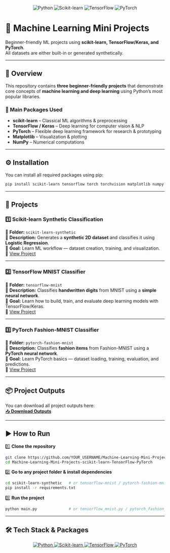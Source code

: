 <p align="center">
  <img src="https://img.shields.io/badge/Python-3.10-3776AB?style=for-the-badge&logo=python&logoColor=white" alt="Python"/>
  <img src="https://img.shields.io/badge/scikit--learn-0.24-F7931E?style=for-the-badge&logo=scikit-learn&logoColor=white" alt="Scikit-learn"/>
  <img src="https://img.shields.io/badge/TensorFlow-2.13-FF6F00?style=for-the-badge&logo=tensorflow&logoColor=white" alt="TensorFlow"/>
  <img src="https://img.shields.io/badge/PyTorch-2.1-EE4C2C?style=for-the-badge&logo=pytorch&logoColor=white" alt="PyTorch"/>
</p>

# 🚀 Machine Learning Mini Projects  
Beginner-friendly ML projects using **scikit-learn, TensorFlow/Keras, and PyTorch**.  
All datasets are either built-in or generated synthetically.  

---

## 📌 Overview  
This repository contains **three beginner-friendly projects** that demonstrate core concepts of **machine learning and deep learning** using Python’s most popular libraries.  

### 🔹 Main Packages Used  
- **scikit-learn** – Classical ML algorithms & preprocessing  
- **TensorFlow / Keras** – Deep learning for computer vision & NLP  
- **PyTorch** – Flexible deep learning framework for research & prototyping  
- **Matplotlib** – Visualization & plotting  
- **NumPy** – Numerical computations  

---

## ⚙️ Installation  
You can install all required packages using pip:  

```bash
pip install scikit-learn tensorflow torch torchvision matplotlib numpy
```

---

## 📂 Projects  

### 1️⃣ Scikit-learn Synthetic Classification  
📁 **Folder:** `scikit-learn-synthetic`  
📝 **Description:** Generates a **synthetic 2D dataset** and classifies it using **Logistic Regression**.  
🎯 **Goal:** Learn ML workflow — dataset creation, training, and visualization.  
🔗 [View Project](./scikit-learn-synthetic)  

---

### 2️⃣ TensorFlow MNIST Classifier  
📁 **Folder:** `tensorflow-mnist`  
📝 **Description:** Classifies **handwritten digits** from MNIST using a **simple neural network**.  
🎯 **Goal:** Learn how to build, train, and evaluate deep learning models with TensorFlow/Keras.  
🔗 [View Project](./tensorflow-mnist)  

---

### 3️⃣ PyTorch Fashion-MNIST Classifier  
📁 **Folder:** `pytorch-fashion-mnist`  
📝 **Description:** Classifies **fashion items** from Fashion-MNIST using a **PyTorch neural network**.  
🎯 **Goal:** Learn PyTorch basics — dataset loading, training, evaluation, and predictions.  
🔗 [View Project](./pytorch-fashion-mnist)  

---

## 📦 Project Outputs  
You can download all project outputs here:  
[📥 **Download Outputs**](./outputs/project_outputs.zip)  

---

## ▶️ How to Run  

1️⃣ **Clone the repository**  
```bash
git clone https://github.com/YOUR_USERNAME/Machine-Learning-Mini-Projects-scikit-learn-TensorFlow-PyTorch.git
cd Machine-Learning-Mini-Projects-scikit-learn-TensorFlow-PyTorch
```  

2️⃣ **Go to any project folder & install dependencies**  
```bash
cd scikit-learn-synthetic   # or tensorflow-mnist / pytorch-fashion-mnist
pip install -r requirements.txt
```  

3️⃣ **Run the project**  
```bash
python main.py              # or tensorflow_mnist.py / pytorch_fashion_mnist.py
```  
---
## 🛠 Tech Stack & Packages  

<p align="center">
  <a href="https://www.python.org/">
    <img src="https://img.shields.io/badge/Python-3.10-blue?style=for-the-badge&logo=python&logoColor=white" alt="Python"/>
  </a>
  <a href="https://scikit-learn.org/">
    <img src="https://img.shields.io/badge/Scikit--learn-0.24-orange?style=for-the-badge&logo=scikitlearn&logoColor=white" alt="Scikit-learn"/>
  </a>
  <a href="https://www.tensorflow.org/">
    <img src="https://img.shields.io/badge/TensorFlow-2.13-red?style=for-the-badge&logo=tensorflow&logoColor=white" alt="TensorFlow"/>
  </a>
  <a href="https://pytorch.org/">
    <img src="https://img.shields.io/badge/PyTorch-2.1-brightgreen?style=for-the-badge&logo=pytorch&logoColor=white" alt="PyTorch"/>
  </a>
</p>